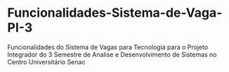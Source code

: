 # Funcionalidades-Sistema-de-Vaga-PI-3
Funcionalidades do Sistema de Vagas para Tecnologia para o Projeto Integrador do 3 Semestre de Analise e Desenvolvimento de Sistemas no Centro Universitário Senac
